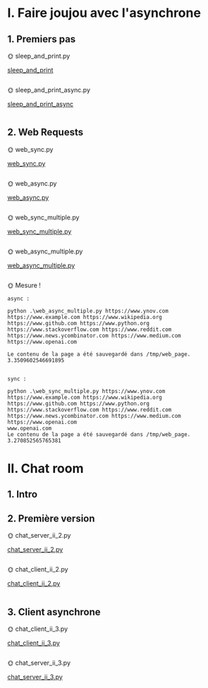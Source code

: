 # I. Faire joujou avec l'asynchrone

## 1. Premiers pas

🌞 sleep_and_print.py

[sleep_and_print](./sleep_and_print.py)

```

```

🌞 sleep_and_print_async.py

[sleep_and_print_async](./sleep_and_print_async.py)

```

```

## 2. Web Requests

🌞 web_sync.py

[web_sync.py](./web_sync.py)

```

```

🌞 web_async.py

[web_async.py](./web_async.py)

```

```


🌞 web_sync_multiple.py

[web_sync_multiple.py](./web_sync_multiple.py)
```

```


🌞 web_async_multiple.py

[web_async_multiple.py](./web_async_multiple.py)
```

```

🌞 Mesure !

```
async :

python .\web_async_multiple.py https://www.ynov.com https://www.example.com https://www.wikipedia.org https://www.github.com https://www.python.org https://www.stackoverflow.com https://www.reddit.com https://www.news.ycombinator.com https://www.medium.com https://www.openai.com

Le contenu de la page a été sauvegardé dans /tmp/web_page.
3.3509602546691895


sync :

python .\web_sync_multiple.py https://www.ynov.com https://www.example.com https://www.wikipedia.org https://www.github.com https://www.python.org https://www.stackoverflow.com https://www.reddit.com https://www.news.ycombinator.com https://www.medium.com https://www.openai.com 
www.openai.com
Le contenu de la page a été sauvegardé dans /tmp/web_page.
3.270852565765381
```


# II. Chat room

## 1. Intro

## 2. Première version

🌞 chat_server_ii_2.py

[chat_server_ii_2.py](./chat_server_ii_2.py)

```

```

🌞 chat_client_ii_2.py

[chat_client_ii_2.py](./chat_client_ii_2.py)

```

```

## 3. Client asynchrone

🌞 chat_client_ii_3.py

[chat_client_ii_3.py](./chat_client_ii_3.py)

```

```

🌞 chat_server_ii_3.py

[chat_server_ii_3.py](./chat_server_ii_3.py)

```

```